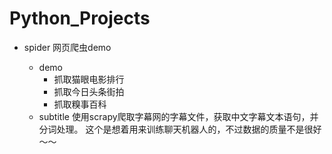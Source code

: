 # Python_Projects
- spider
  网页爬虫demo

  - demo
    - 抓取猫眼电影排行
    - 抓取今日头条街拍
    - 抓取糗事百科
  - subtitle
    使用scrapy爬取字幕网的字幕文件，获取中文字幕文本语句，并分词处理。
    这个是想着用来训练聊天机器人的，不过数据的质量不是很好～～ 
